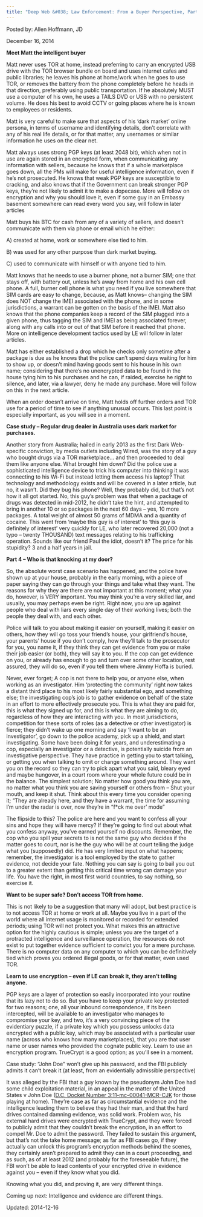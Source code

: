 ```yaml
---
title: "Deep Web &#038; Law Enforcement: From a Buyer Perspective, Part 2"
---
```


Posted by: Allen Hoffmann, JD

<span>December 16, 2014</span>

<p><strong>Meet Matt the intelligent buyer</strong></p>
<p>Matt never uses TOR at home, instead preferring to carry an encrypted USB drive with the TOR browser bundle on board and uses internet cafes and public libraries; he leaves his phone at home/work when he goes to use TOR, or removes the battery from the phone completely before he heads in that direction, preferably using public transportation. If he absolutely MUST use a computer of his own, he uses a TAILS DVD or USB with no persistent volume. He does his best to avoid CCTV or going places where he is known to employees or residents.</p>
<p>Matt is very careful to make sure that aspects of his &#8216;dark market&#8217; online persona, in terms of username and identifying details, don&#8217;t correlate with any of his real life details, or for that matter, any usernames or similar information he uses on the clear net.</p>
<p>Matt always uses strong PGP keys (at least 2048 bit), which when not in use are again stored in an encrypted form, when communicating any information with sellers, because he knows that if a whole marketplace goes down, all the PMs will make for useful intelligence information, even if he&#8217;s not prosecuted. He knows that weak PGP keys are susceptible to cracking, and also knows that if the Government can break stronger PGP keys, they’re not likely to admit it to make a dopecase. More will follow on encryption and why you should love it, even if some guy in an Embassy basement somewhere can read every word you say, will follow in later articles</p>
<p>Matt buys his BTC for cash from any of a variety of sellers, and doesn&#8217;t communicate with them via phone or email which he either:</p>
<p>A) created at home, work or somewhere else tied to him.</p>
<p>B) was used for any other purpose than dark market buying.</p>
<p>C) used to communicate with himself or with anyone tied to him.</p>
<p>Matt knows that he needs to use a burner phone, not a burner SIM; one that stays off, with battery out, unless he’s away from home and his own cell phone. A full, burner cell phone is what you need if you live somewhere that SIM cards are easy to change, because, as Matt knows– changing the SIM does NOT change the IMEI associated with the phone, and in some jurisdictions, a warrant can be gotten on the basis of the IMEI. Matt also knows that the phone companies keep a record of the SIM plugged into a given phone, thus tagging the SIM and IMEI as being associated forever, along with any calls into or out of that SIM before it reached that phone. More on intelligence development tactics used by LE will follow in later articles.</p>
<p>Matt has either established a drop which he checks only sometime after a package is due as he knows that the police can&#8217;t spend days waiting for him to show up, or doesn&#8217;t mind having goods sent to his house in his own name; considering that there&#8217;s no unencrypted data to be found in the house tying him to his purchases and he can, if raided, exercise he right to silence, and later, via a lawyer, deny he made any purchase. More will follow on this in the next article.</p>
<p>When an order doesn&#8217;t arrive on time, Matt holds off further orders and TOR use for a period of time to see if anything unusual occurs. This last point is especially important, as you will see in a moment.</p>
<p><strong>Case study &#8211; Regular drug dealer in Australia uses dark market for purchases.</strong></p>
<p>Another story from Australia; hailed in early 2013 as the first Dark Web-specific conviction, by media outlets including Wired, was the story of a guy who bought drugs via a TOR marketplace&#8230; and then proceeded to deal them like anyone else. What brought him down? Did the police use a sophisticated intelligence device to trick his computer into thinking it was connecting to his Wi-Fi but instead letting them access his laptop? That technology and methodology exists and will be covered in a later article, but no, it wasn&#8217;t. Did they bug his phone? Well, they probably did, but that&#8217;s not how it all got started. No, this guy&#8217;s problem was that when a package of drugs was detected in mid-2012, he didn&#8217;t take the hint, and attempted to bring in another 10 or so packages in the next 60 days &#8211; yes, 10 more packages. A total weight of almost 50 grams of MDMA and a quantity of cocaine. This went from &#8216;maybe this guy is of interest&#8217; to &#8216;this guy is definitely of interest&#8217; very quickly for LE, who later recovered 20,000 (not a typo &#8211; twenty THOUSAND) text messages relating to his trafficking operation. Sounds like our friend Paul the idiot, doesn&#8217;t it? The price for his stupidity? 3 and a half years in jail.</p>
<p><strong>Part 4 &#8211; Who is that knocking at my door?</strong></p>
<p>So, the absolute worst case scenario has happened, and the police have shown up at your house, probably in the early morning, with a piece of paper saying they can go through your things and take what they want. The reasons for why they are there are not important at this moment; what you do, however, is VERY important. You may think you&#8217;re a very skilled liar, and usually, you may perhaps even be right. Right now, you are up against people who deal with liars every single day of their working lives; both the people they deal with, and each other.</p>
<p>Police will talk to you about making it easier on yourself, making it easier on others, how they will go toss your friend&#8217;s house, your girlfriend’s house, your parents&#8217; house if you don&#8217;t comply, how they&#8217;ll talk to the prosecutor for you, you name it, if they think they can get evidence from you or make their job easier (or both), they will say it to you. If the cop can get evidence on you, or already has enough to go and turn over some other location, rest assured, they will do so, even if you tell them where Jimmy Hoffa is buried.</p>
<p>Never, ever forget; A cop is not there to help you, or anyone else, when working as an investigator. Him ‘protecting the community’ right now takes a distant third place to his most likely fairly substantial ego, and something else; the investigating cop&#8217;s job is to gather evidence on behalf of the state in an effort to more effectively prosecute you. This is what they are paid for, this is what they signed up for, and this is what they are aiming to do, regardless of how they are interacting with you. In most jurisdictions, competition for these sorts of roles (as a detective or other investigator) is fierce; they didn’t wake up one morning and say ‘I want to be an investigator’, go down to the police academy, pick up a shield, and start investigating. Some have been doing it for years, and underestimating a cop, especially an investigator or a detective, is potentially suicide from an investigative perspective. They have practice in getting you to start talking, or getting you when talking to omit or change something around. They want you on the record so they can try to pick apart what you said, bleary eyed and maybe hungover, in a court room where your whole future could be in the balance. The simplest solution; No matter how good you think you are, no matter what you think you are saving yourself or others from &#8211; Shut your mouth, and keep it shut. Think about this every time you consider opening it; &#8220;They are already here, and they have a warrant, the time for assuming I&#8217;m under the radar is over, now they’re in “f*ck me over’ mode&#8221;</p>
<p>The flipside to this? The police are here and you want to confess all your sins and hope they will have mercy? If they&#8217;re going to find out about what you confess anyway, you&#8217;ve earned yourself no discounts. Remember, the cop who you spill your secrets to is not the same guy who decides if the matter goes to court, nor is he the guy who will be at court telling the judge what you (supposedly) did. He has very limited input on what happens; remember, the investigator is a tool employed by the state to gather evidence, not decide your fate. Nothing you can say is going to bail you out to a greater extent than getting this critical time wrong can damage your life. You have the right, in most first world countries, to say nothing, so exercise it.</p>
<p><strong>Want to be super safe? Don&#8217;t access TOR from home.</strong></p>
<p>This is not likely to be a suggestion that many will adopt, but best practice is to not access TOR at home or work at all. Maybe you live in a part of the world where all internet usage is monitored or recorded for extended periods; using TOR will not protect you. What makes this an attractive option for the highly cautious is simple; unless you are the target of a protracted intelligence and surveillance operation, the resources do not exist to put together evidence sufficient to convict you for a mere purchase. There is no computer data on any computer to which you can be definitively tied which proves you ordered illegal goods, or for that matter, even used TOR.</p>
<p><strong>Learn to use encryption – even if LE can break it, they aren’t telling anyone.</strong></p>
<p>PGP keys are a layer of protection so easily incorporated into your routine that its lazy not to do so. But you have to keep your private key protected for two reasons; one, all your inbound correspondence, if its been intercepted, will be available to an investigator who manages to compromise your key, and two, it’s a very convincing piece of the evidentiary puzzle, if a private key which you possess unlocks data encrypted with a public key, which may be associated with a particular user name (across who knows how many marketplaces), that you are that user name or user names who provided the cognate public key. Learn to use an encryption program. TrueCrypt is a good option; as you’ll see in a moment.</p>
<p>Case study: “John Doe” won’t give up his password, and the FBI publicly admits it can’t break it (at least, from an evidentially admissible perspective)</p>
<p>It was alleged by the FBI that a guy known by the pseudonym John Doe had some child exploitation material, in an appeal in the matter of the United States v John Doe (<a href="https://www.eff.org/files/filenode/opiniondoe22312.pdf" target="_blank">D.C. Docket Number <span data-term="goog_2035689323">3:11</span>-mc-00041-MCR-CJK</a> for those playing at home). They’re case as far as circumstantial evidence and the intelligence leading them to believe they had their man, and that the hard drives contained damning evidence, was solid work. Problem was, his external hard drives were encrypted with TrueCrypt, and they were forced to publicly admit that they couldn’t break the encryption, in an effort to compel Mr. Doe to admit the password. They failed to sustain this argument, but that’s not the take home message; as far as FBI cases go, if they actually can unlock this program’s encryption methods behind the scenes, they certainly aren’t prepared to admit they can in a court proceeding, and as such, as of at least 2012 (and probably for the foreseeable future), the FBI won’t be able to lead contents of your encrypted drive in evidence against you – even if they know what you did.</p>
<p>Knowing what you did, and proving it, are very different things.</p>
<p>Coming up next: Intelligence and evidence are different things.</p>
</div>

Updated: 2014-12-16
